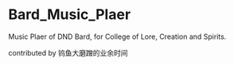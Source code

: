 # Bard_Music_Plaer 
 Music Plaer of DND Bard, for College of Lore, Creation and Spirits.

contributed by 钨鱼大磨蹭的业余时间